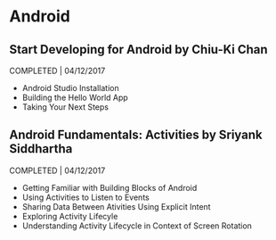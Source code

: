 # Android

## Start Developing for Android by Chiu-Ki Chan
COMPLETED | 04/12/2017

- Android Studio Installation
- Building the Hello World App
- Taking Your Next Steps

## Android Fundamentals: Activities by Sriyank Siddhartha
COMPLETED | 04/12/2017

- Getting Familiar with Building Blocks of Android
- Using Activities to Listen to Events
- Sharing Data Between Ativities Using Explicit Intent
- Exploring Activity Lifecyle
- Understanding Activity Lifecycle in Context of Screen Rotation
